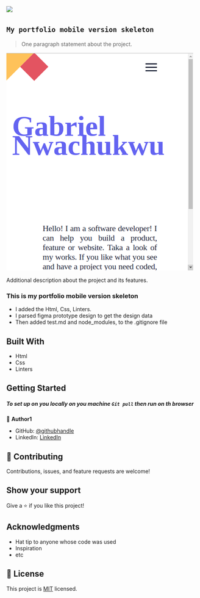 ![](https://img.shields.io/badge/Microverse-blueviolet)

## `My portfolio mobile version skeleton`

> One paragraph statement about the project.

![screenshot](images/my-portfolio-1.png)

Additional description about the project and its features.
### This is my portfolio mobile version skeleton
 - I added the Html, Css, Linters.
 - I parsed figma prototype design to get the design data
 - Then added test.md and node_modules, to the .gitignore file

## Built With

- Html
- Css
- Linters


## Getting Started

##### To set up on you locally on you machine `Git pull` then run on th browser





👤 **Author1**

- GitHub: [@githubhandle](https://github.com/gabrielcoder247)
- LinkedIn: [LinkedIn](https://www.linkedin.com/in/gabriel-nwachukwu-209613173/)

## 🤝 Contributing

Contributions, issues, and feature requests are welcome!

## Show your support

Give a ⭐️ if you like this project!

## Acknowledgments

- Hat tip to anyone whose code was used
- Inspiration
- etc

## 📝 License

This project is [MIT](MIT.md) licensed.
